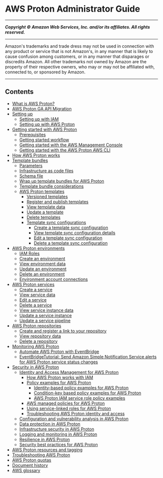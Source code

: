 # AWS Proton Administrator Guide

-----
*****Copyright &copy; Amazon Web Services, Inc. and/or its affiliates. All rights reserved.*****

-----
Amazon's trademarks and trade dress may not be used in 
     connection with any product or service that is not Amazon's, 
     in any manner that is likely to cause confusion among customers, 
     or in any manner that disparages or discredits Amazon. All other 
     trademarks not owned by Amazon are the property of their respective
     owners, who may or may not be affiliated with, connected to, or 
     sponsored by Amazon.

-----
## Contents
+ [What is AWS Proton?](Welcome.md)
+ [AWS Proton GA API Migration](ga-api-migration.md)
+ [Setting up](ag-setting-up.md)
   + [Setting up with IAM](ag-setting-up-iam.md)
   + [Setting up with AWS Proton](setting-up-for-service.md)
+ [Getting started with AWS Proton](ag-getting-started.md)
   + [Prerequisites](getting-started-prerequisites.md)
   + [Getting started workflow](ag-admin-workflow.md)
   + [Getting started with the AWS Management Console](ag-getting-started-console.md)
   + [Getting started with the AWS Proton AWS CLI](ag-getting-started-cli.md)
+ [How AWS Proton works](ag-works.md)
+ [Template bundles](ag-template-bundles.md)
   + [Parameters](parameters.md)
   + [Infrastructure as code files](ag-infrastructure-tmp-files.md)
   + [Schema file](ag-schema.md)
   + [Wrap up template bundles for AWS Proton](ag-wrap-up.md)
   + [Template bundle considerations](template-considerations.md)
   + [AWS Proton templates](ag-templates.md)
      + [Versioned templates](ag-template-versions.md)
      + [Register and publish templates](template-create.md)
      + [View template data](template-view.md)
      + [Update a template](template-update.md)
      + [Delete templates](template-delete.md)
      + [Template sync configurations](ag-template-sync-configs.md)
         + [Create a template sync configuration](create-template-sync.md)
         + [View template sync configuration details](view-template-sync.md)
         + [Edit a template sync configuration](update-template-sync.md)
         + [Delete a template sync configuration](delete-template-sync.md)
+ [AWS Proton environments](ag-environments.md)
   + [IAM Roles](env-permissions.md)
   + [Create an environment](ag-create-env.md)
   + [View environment data](ag-env-view.md)
   + [Update an environment](ag-env-update.md)
   + [Delete an environment](ag-env-delete.md)
   + [Environment account connections](ag-env-account-connections.md)
+ [AWS Proton services](ag-services.md)
   + [Create a service](ag-create-svc.md)
   + [View service data](ag-svc-view.md)
   + [Edit a service](ag-svc-update.md)
   + [Delete a service](ag-svc-delete.md)
   + [View service instance data](ag-svc-instance-view.md)
   + [Update a service instance](ag-svc-instance-update.md)
   + [Update a service pipeline](ag-svc-pipeline-update.md)
+ [AWS Proton repositories](ag-repositories.md)
   + [Create and register a link to your repository](ag-create-repo.md)
   + [View repository data](ag-repo-view.md)
   + [Delete a repository](ag-repo-delete.md)
+ [Monitoring AWS Proton](monitoring.md)
   + [Automate AWS Proton with EventBridge](event-bridge.md)
   + [EventBridgeTutorial: Send Amazon Simple Notification Service alerts for AWS Proton service status changes](event-tutorial-sns.md)
+ [Security in AWS Proton](ag-security.md)
   + [Identity and Access Management for AWS Proton](security-iam.md)
      + [How AWS Proton works with IAM](security_iam_service-with-iam.md)
      + [Policy examples for AWS Proton](security_iam_policy-examples.md)
         + [Identity-based policy examples for AWS Proton](security_iam_id-based-policy-examples.md)
         + [Condition-key based policy examples for AWS Proton](security_iam_condition-key-based-policy-examples.md)
         + [AWS Proton IAM service role policy examples](security_iam_service-role-policy-examples.md)
      + [AWS managed policies for AWS Proton](security-iam-awsmanpol.md)
      + [Using service-linked roles for AWS Proton](using-service-linked-roles.md)
      + [Troubleshooting AWS Proton identity and access](security_iam_troubleshoot.md)
   + [Configuration and vulnerability analysis in AWS Proton](vulnerability-analysis-and-management.md)
   + [Data protection in AWS Proton](data-protection.md)
   + [Infrastructure security in AWS Proton](infrastructure-security.md)
   + [Logging and monitoring in AWS Proton](security-logging-and-monitoring.md)
   + [Resilience in AWS Proton](disaster-recovery-resiliency.md)
   + [Security best practices for AWS Proton](security-best-practices.md)
+ [AWS Proton resources and tagging](resources.md)
+ [Troubleshooting AWS Proton](ag-troubleshooting.md)
+ [AWS Proton quotas](ag-limits.md)
+ [Document history](doc-history.md)
+ [AWS glossary](glossary.md)